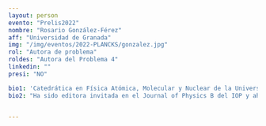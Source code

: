 ```yaml
---
layout: person
evento: "Prelis2022"
nombre: "Rosario González-Férez"
aff: "Universidad de Granada"
img: "/img/eventos/2022-PLANCKS/gonzalez.jpg"
rol: "Autora de problema"
roldes: "Autora del Problema 4"
linkedin: ""
presi: "NO"

bio1: 'Catedrática en Física Atómica, Molecular y Nuclear de la Universidad de Granada (UGR), donde realizó su tesis doctoral. Tras doctorarse, hizo varias estancias en diversas universidades de Alemania, Canadá y Estados Unidos, destacando su estancia en la Universidad de Harvard como Fullbright Fellow y en la de Heidelberg con la Fundación Alexander von Humboldt. Su línea de investigación principal es el estudio de la estructura y dinámica de átomos y moléculas frías en campos externos, sobre lo que ha escrito numerosas publicaciones científicas, habiendo recibido el premio "The Mildred Dresselhaus Award for Young Scientists 2013".'
bio2: "Ha sido editora invitada en el Journal of Physics B del IOP y ahora es editora en el IOP SciNotes. En la actualidad, es presidenta de la Comisión de Física Atómica, Molecular y Óptica de la IUPAP (International Union of Pure and Applied Physics) y del European Group of Atomic Systems de la EPS (European Physical Society)."


---
```

